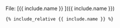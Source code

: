 
File: [{{ include.name }} ]({{ include.name }})

``` xml
{% include_relative {{ include.name }} %}
```
